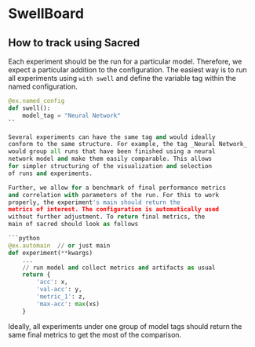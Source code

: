 # SwellBoard

## How to track using Sacred

Each experiment should be the run for a particular model. Therefore,
we expect a particular addition to the configuration. The easiest way
is to run all experiments using `with swell` and define the variable
tag within the named configuration.

```python
@ex.named_config
def swell():
    model_tag = "Neural Network"
``

Several experiments can have the same tag and would ideally
conform to the same structure. For example, the tag _Neural Network_
would group all runs that have been finished using a neural
network model and make them easily comparable. This allows
for simpler structuring of the visualization and selection
of runs and experiments.

Further, we allow for a benchmark of final performance metrics
and correlation with parameters of the run. For this to work
properly, the experiment's main should return the
metrics of interest. The configuration is automatically used
without further adjustment. To return final metrics, the
main of sacred should look as follows

```python
@ex.automain  // or just main
def experiment(**kwargs)
    ...
    // run model and collect metrics and artifacts as usual
    return {
        'acc': x,
        'val-acc': y,
        'metric_1': z,
        'max-acc': max(xs)
    }
```

Ideally, all experiments under one group of model tags should
return the same final metrics to get the most of the comparison.
